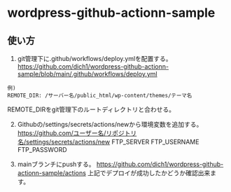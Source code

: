 # wordpress-github-actionn-sample
## 使い方
1. git管理下に.github/workflows/deploy.ymlを配置する。
https://github.com/dich1/wordpress-github-actionn-sample/blob/main/.github/workflows/deploy.yml
```
例)
REMOTE_DIR: /サーバー名/public_html/wp-content/themes/テーマ名
```
REMOTE_DIRをgit管理下のルートディレクトリと合わせる。

2. Githubの/settings/secrets/actions/newから環境変数を追加する。
https://github.com/ユーザー名/リポジトリ名/settings/secrets/actions/new
FTP_SERVER
FTP_USERNAME
FTP_PASSWORD

3. mainブランチにpushする。
https://github.com/dich1/wordpress-github-actionn-sample/actions
上記でデプロイが成功したかどうか確認出来ます。
